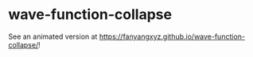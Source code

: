 # wave-function-collapse
See an animated version at https://fanyangxyz.github.io/wave-function-collapse/!
